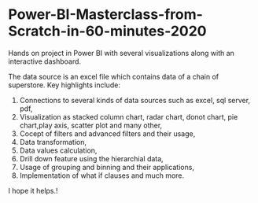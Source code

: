 # Power-BI-Masterclass-from-Scratch-in-60-minutes-2020
Hands on project in Power BI with several visualizations along with an interactive dashboard. 

The data source is an excel file which contains data of a chain of superstore. 
Key highlights include:
1. Connections to several kinds of data sources such as excel, sql server, pdf,
2. Visualization as stacked column chart, radar chart, donot chart, pie chart,play axis, scatter plot and many other,
3. Cocept of filters and advanced filters and their usage,
4. Data transformation,
5. Data values calculation,
7. Drill down feature using the hierarchial data,
8. Usage of grouping and binning and their applications,
9. Implementation of what if clauses and much more.

I hope it helps.!

